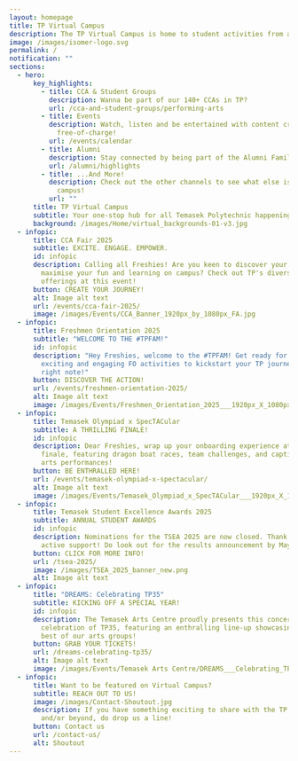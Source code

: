 ```yaml
---
layout: homepage
title: TP Virtual Campus
description: The TP Virtual Campus is home to student activities from all across TP!
image: /images/isomer-logo.svg
permalink: /
notification: ""
sections:
  - hero:
      key_highlights:
        - title: CCA & Student Groups
          description: Wanna be part of our 140+ CCAs in TP?
          url: /cca-and-student-groups/performing-arts
        - title: Events
          description: Watch, listen and be entertained with content created by TP,
            free-of-charge!
          url: /events/calendar
        - title: Alumni
          description: Stay connected by being part of the Alumni Family!
          url: /alumni/highlights
        - title: ...And More!
          description: Check out the other channels to see what else is happening around
            campus!
          url: ""
      title: TP Virtual Campus
      subtitle: Your one-stop hub for all Temasek Polytechnic happenings
      background: /images/Home/virtual_backgrounds-01-v3.jpg
  - infopic:
      title: CCA Fair 2025
      subtitle: EXCITE. ENGAGE. EMPOWER.
      id: infopic
      description: Calling all Freshies! Are you keen to discover your passion and
        maximise your fun and learning on campus? Check out TP's diverse CCA
        offerings at this event!
      button: CREATE YOUR JOURNEY!
      alt: Image alt text
      url: /events/cca-fair-2025/
      image: /images/Events/CCA_Banner_1920px_by_1080px_FA.jpg
  - infopic:
      title: Freshmen Orientation 2025
      subtitle: "WELCOME TO THE #TPFAM!"
      id: infopic
      description: "Hey Freshies, welcome to the #TPFAM! Get ready for a series of
        exciting and engaging FO activities to kickstart your TP journey on the
        right note!"
      button: DISCOVER THE ACTION!
      url: /events/freshmen-orientation-2025/
      alt: Image alt text
      image: /images/Events/Freshmen_Orientation_2025___1920px_X_1080px.jpg
  - infopic:
      title: Temasek Olympiad x SpecTACular
      subtitle: A THRILLING FINALE!
      id: infopic
      description: Dear Freshies, wrap up your onboarding experience at this special
        finale, featuring dragon boat races, team challenges, and captivating
        arts performances!
      button: BE ENTHRALLED HERE!
      url: /events/temasek-olympiad-x-spectacular/
      alt: Image alt text
      image: /images/Events/Temasek_Olympiad_x_SpecTACular___1920px_X_1080px.jpg
  - infopic:
      title: Temasek Student Excellence Awards 2025
      subtitle: ANNUAL STUDENT AWARDS
      id: infopic
      description: Nominations for the TSEA 2025 are now closed. Thank you for your
        active support! Do look out for the results announcement by May 2025.
      button: CLICK FOR MORE INFO!
      url: /tsea-2025/
      image: /images/TSEA_2025_banner_new.png
      alt: Image alt text
  - infopic:
      title: "DREAMS: Celebrating TP35"
      subtitle: KICKING OFF A SPECIAL YEAR!
      id: infopic
      description: The Temasek Arts Centre proudly presents this concert staged in
        celebration of TP35, featuring an enthralling line-up showcasing the
        best of our arts groups!
      button: GRAB YOUR TICKETS!
      url: /dreams-celebrating-tp35/
      alt: Image alt text
      image: /images/Events/Temasek Arts Centre/DREAMS___Celebrating_TP35.png
  - infopic:
      title: Want to be featured on Virtual Campus?
      subtitle: REACH OUT TO US!
      image: /images/Contact-Shoutout.jpg
      description: If you have something exciting to share with the TP community
        and/or beyond, do drop us a line!
      button: Contact us
      url: /contact-us/
      alt: Shoutout
---
```

